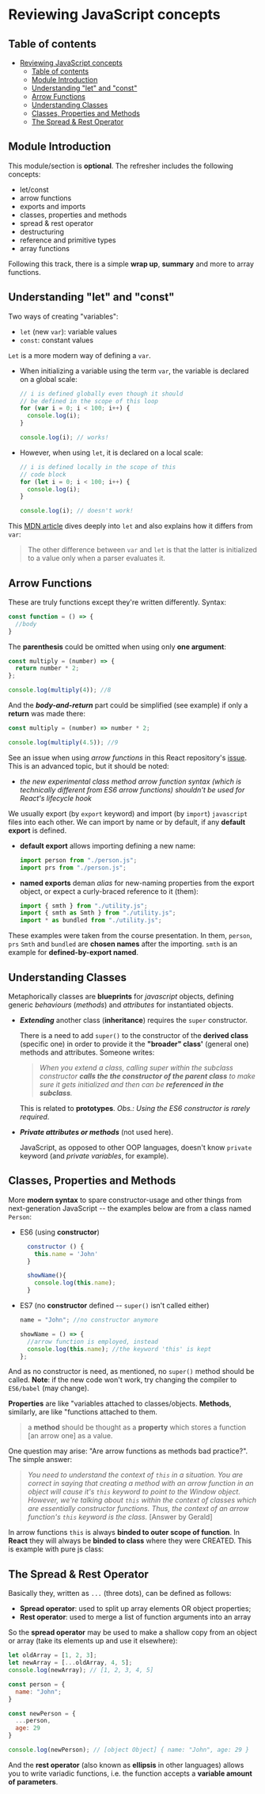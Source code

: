 # Reviewing JavaScript concepts

## Table of contents

- [Reviewing JavaScript concepts](#reviewing-javascript-concepts)
  - [Table of contents](#table-of-contents)
  - [Module Introduction](#module-introduction)
  - [Understanding "let" and "const"](#understanding-let-and-const)
  - [Arrow Functions](#arrow-functions)
  - [Understanding Classes](#understanding-classes)
  - [Classes, Properties and Methods](#classes-properties-and-methods)
  - [The Spread & Rest Operator](#the-spread--rest-operator)

<!-- Module Introduction -->

## Module Introduction

This module/section is **optional**. The refresher includes the following concepts:

- let/const
- arrow functions
- exports and imports
- classes, properties and methods
- spread & rest operator
- destructuring
- reference and primitive types
- array functions

Following this track, there is a simple **wrap up**, **summary** and more to array functions.

<!-- 12. Understanding "let" and "const" -->

## Understanding "let" and "const"

Two ways of creating "variables":

- `let` (new `var`): variable values
- `const`: constant values

`Let` is a more modern way of defining a `var`.

- When initializing a variable using the term `var`, the variable is declared on a global scale:

  ```javascript
  // i is defined globally even though it should
  // be defined in the scope of this loop
  for (var i = 0; i < 100; i++) {
    console.log(i);
  }

  console.log(i); // works!
  ```

- However, when using `let`, it is declared on a local scale:

  ```javascript
  // i is defined locally in the scope of this
  // code block
  for (let i = 0; i < 100; i++) {
    console.log(i);
  }

  console.log(i); // doesn't work!
  ```

This [MDN article](https://developer.mozilla.org/en-US/docs/Web/JavaScript/Reference/Statements/let#description) dives deeply into `let` and also explains how it differs from `var`:

> The other difference between `var` and `let` is that the latter is initialized to a value only when a parser evaluates it.

<!-- 13. Arrow Functions -->

## Arrow Functions

These are truly functions except they're written differently. Syntax:

```javascript
const function = () => {
  //body
}
```

The **parenthesis** could be omitted when using only **one argument**:

```javascript
const multiply = (number) => {
  return number * 2;
};

console.log(multiply(4)); //8
```

And the **_body-and-return_** part could be simplified (see example) if only a **return** was made there:

```javascript
const multiply = (number) => number * 2;

console.log(multiply(4.5)); //9
```

See an issue when using _arrow functions_ in this React repository's [issue](https://github.com/facebook/react/issues/10810). This is an advanced topic, but it should be noted:

- _the new experimental class method arrow function syntax (which is technically different from ES6 arrow functions) shouldn't be used for React's lifecycle hook_

<!-- 14. Exports and Imports -->

We usually export (by `export` keyword) and import (by `import`) `javascript` files into each other. We can import by name or by default, if any **default export** is defined.

- **default export** allows importing defining a new name:
  ```javascript
  import person from "./person.js";
  import prs from "./person.js";
  ```
- **named exports** deman _alias_ for new-naming properties from the export object, or expect a curly-braced reference to it (them):
  ```javascript
  import { smth } from "./utility.js";
  import { smth as Smth } from "./utility.js";
  import * as bundled from "./utility.js";
  ```

These examples were taken from the course presentation. In them, `person`, `prs` `Smth` and `bundled` are **chosen names** after the importing. `smth` is an example for **defined-by-export named**.

<!-- 15. Understanding Classes -->

## Understanding Classes

Metaphorically classes are **blueprints** for _javascript_ objects, defining generic _behaviours_ (_methods_) and _attributes_ for instantiated objects.

- **_Extending_** another class (**inheritance**) requires the `super` constructor.

  There is a need to add `super()` to the constructor of the **derived class** (specific one) in order to provide it the **"broader" class'** (general one) methods and attributes. Someone writes:

  > _When you extend a class, calling super within the subclass constructor **calls the the constructor of the parent class** to make sure it gets initialized and then can be **referenced in the subclass**._

  This is related to **prototypes**. _Obs.: Using the ES6 constructor is rarely required_.

- **_Private attributes or methods_** (not used here).

  JavaScript, as opposed to other OOP languages, doesn't know `private` keyword (and _private variables_, for example).

<!-- 16. Classes, Properties and Methods -->

## Classes, Properties and Methods

More **modern syntax** to spare constructor-usage and other things from next-generation JavaScript -- the examples below are from a class named `Person`:

- ES6 (using **constructor**)

  ```javascript
    constructor () {
      this.name = 'John'
    }

    showName(){
      console.log(this.name);
    }
  ```

- ES7 (no **constructor** defined -- `super()` isn't called either)

  ```javascript
  name = "John"; //no constructor anymore

  showName = () => {
    //arrow function is employed, instead
    console.log(this.name); //the keyword 'this' is kept
  };
  ```

And as no constructor is need, as mentioned, no `super()` method should be called. **Note**: if the new code won't work, try changing the compiler to `ES6/babel` (may change).

**Properties** are like "variables attached to classes/objects. **Methods**, similarly, are like "functions attached to them.

> a **method** should be thought as a **property** which stores a function \[an arrow one\] as a value.

One question may arise: "Are arrow functions as methods bad practice?". The simple answer:

> _You need to understand the context of `this` in a situation. You are correct in saying that creating a method with an arrow function in an object will cause it's `this` keyword to point to the Window object. However, we're talking about `this` within the context of classes which are essentially constructor functions. Thus, the context of an arrow function's `this` keyword is the class._ \[Answer by Gerald\]

In arrow functions `this` is always **binded to outer scope of function**. In **React** they will always be **binded to class** where they were CREATED. This is example with pure js class:

<!-- 17.  -->

## The Spread & Rest Operator

Basically they, written as `...` (three dots), can be defined as follows:

- **Spread operator**: used to split up array elements OR object properties;
- **Rest operator**: used to merge a list of function arguments into an array

So the **spread operator** may be used to make a shallow copy from an object or array (take its elements up and use it elsewhere):

```javascript
let oldArray = [1, 2, 3];
let newArray = [...oldArray, 4, 5];
console.log(newArray); // [1, 2, 3, 4, 5]

const person = {
  name: "John";
}

const newPerson = {
  ...person,
  age: 29
}

console.log(newPerson); // [object Object] { name: "John", age: 29 }
```

And the **rest operator** (also known as **ellipsis** in other languages) allows you to write variadic functions, i.e. the function accepts a **variable amount of parameters**.
